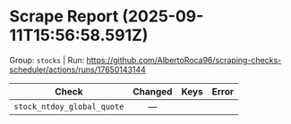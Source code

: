 # Scrape Report (2025-09-11T15:56:58.591Z)

Group: `stocks`  |  Run: https://github.com/AlbertoRoca96/scraping-checks-scheduler/actions/runs/17650143144

| Check | Changed | Keys | Error |
|---|:---:|:--|:--|
| `stock_ntdoy_global_quote` | — |  |  |
